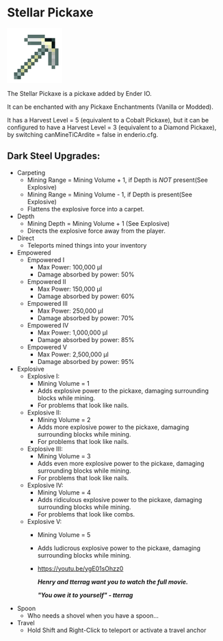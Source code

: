 # Stellar Pickaxe
![](renders/stellar_alloy_pickaxe.png)

The Stellar Pickaxe is a pickaxe added by Ender IO.

It can be enchanted with any Pickaxe Enchantments (Vanilla or Modded).

It has a Harvest Level = 5 (equivalent to a Cobalt Pickaxe), but it can be configured to have a Harvest Level = 3 (equivalent to a Diamond Pickaxe), by switching canMineTiCArdite = false in enderio.cfg.

## Dark Steel Upgrades:

* Carpeting
  - Mining Range = Mining Volume + 1, if Depth is *NOT* present(See Explosive)
  - Mining Range = Mining Volume - 1, if Depth is present(See Explosive)
  - Flattens the explosive force into a carpet.
* Depth
  - Mining Depth = Mining Volume + 1 (See Explosive)
  - Directs the explosive force away from the player.
* Direct 
  - Teleports mined things into your inventory
* Empowered
  - Empowered I
    * Max Power: 100,000 µI
    * Damage absorbed by power: 50%
  - Empowered II
    * Max Power: 150,000 µI
    * Damage absorbed by power: 60%
  - Empowered III
    * Max Power: 250,000 µI
    * Damage absorbed by power: 70%
  - Empowered IV
    * Max Power: 1,000,000 µI
    * Damage absorbed by power: 85%
  - Empowered V
    * Max Power: 2,500,000 µI
    * Damage absorbed by power: 95%
* Explosive
  - Explosive I:
    * Mining Volume = 1
    * Adds explosive power to the pickaxe, damaging surrounding blocks while mining.
    * For problems that look like nails.
  - Explosive II:
    * Mining Volume = 2
    * Adds more explosive power to the pickaxe, damaging surrounding blocks while mining.
    * For problems that look like nails.
  - Explosive III:
    * Mining Volume = 3
    * Adds even more explosive power to the pickaxe, damaging surrounding blocks while mining.
    * For problems that look like nails.
  - Explosive IV:
    * Mining Volume = 4
    * Adds ridiculous explosive power to the pickaxe, damaging surrounding blocks while mining.
    * For problems that look like combs.
  - Explosive V:
    * Mining Volume = 5
    * Adds ludicrous explosive power to the pickaxe, damaging surrounding blocks while mining.
    * https://youtu.be/ygE01sOhzz0
    
      ***Henry and tterrag want you to watch the full movie.***
      
      ***"You owe it to yourself" - tterrag***
* Spoon
  - Who needs a shovel when you have a spoon...
* Travel
  - Hold Shift and Right-Click to teleport or activate a travel anchor
